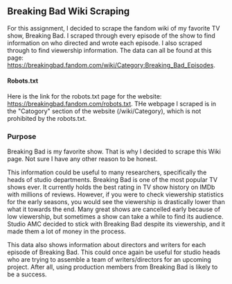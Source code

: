 ## Breaking Bad Wiki Scraping
For this assignment, I decided to scrape the fandom wiki of my favorite TV show, Breaking Bad. I scraped through every episode of the show to find information on who directed and wrote each episode. I also scraped through to find viewership information. The data can all be found at this page: https://breakingbad.fandom.com/wiki/Category:Breaking_Bad_Episodes.

#### Robots.txt
Here is the link for the robots.txt page for the website: 
https://breakingbad.fandom.com/robots.txt. THe webpage I scraped is in the "Catogory" section of the website (/wiki/Category), which is not prohibited by the robots.txt.

### Purpose
Breaking Bad is my favorite show. That is why I decided to scrape this Wiki page. Not sure I have any other reason to be honest. 

This information could be useful to many researchers, specifically the heads of studio departments. Breaking Bad is one of the most popular TV shows ever. It currently holds the best rating in TV show history on IMDb with millions of reviews. However, if you were to check viewership statistics for the early seasons, you would see the viewership is drastically lower than what it towards the end. Many great shows are cancelled early because of low viewership, but sometimes a show can take a while to find its audience. Studio AMC decided to stick with Breaking Bad despite its viewership, and it made them a lot of money in the process.

This data also shows information about directors and writers for each episode of Breaking Bad. This could once again be useful for studio heads who are trying to assemble a team of writers/directors for an upcoming project. After all, using production members from Breaking Bad is likely to be a success.

